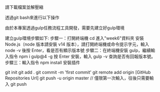 
請下載檔案並解壓縮

透過git bash來進行以下操作

由於本專案透過gulp任務流程工具開發，需要先建立好gulp環境

建立gulp環境步驟如下: 
步驟一：打開終端機 cd 進入"week6"資料夾 安裝 Node.js（node 版本請安裝 v14 版本），請打開終端機或命令提示字元，輸入 node -v 後按 Enter，看是否有顯示版本號
步驟二：在終端機安裝 gulp，繼續輸入指令 npm i gulp@4 -g 按 Enter 安裝，輸入 gulp -v 查詢是否有回報版本號。
步驟三：輸入指令 npm install 安裝插件



git init 
git add .
git commit -m 'first commit'
git remote add origin [GitHub Repositories Url]
git push -u origin master // 僅限第一次輸入，往後只需要輸入 git push
```

